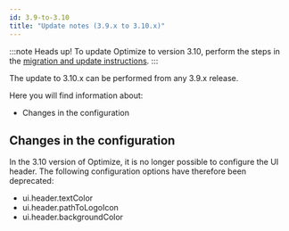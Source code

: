```yaml
---
id: 3.9-to-3.10
title: "Update notes (3.9.x to 3.10.x)"
---
```


:::note Heads up!
To update Optimize to version 3.10, perform the steps in the [migration and update instructions](./instructions.md).
:::

The update to 3.10.x can be performed from any 3.9.x release.

Here you will find information about:

- Changes in the configuration

## Changes in the configuration

In the 3.10 version of Optimize, it is no longer possible to configure the UI header. The following
configuration options have therefore been deprecated:

- ui.header.textColor
- ui.header.pathToLogoIcon
- ui.header.backgroundColor
